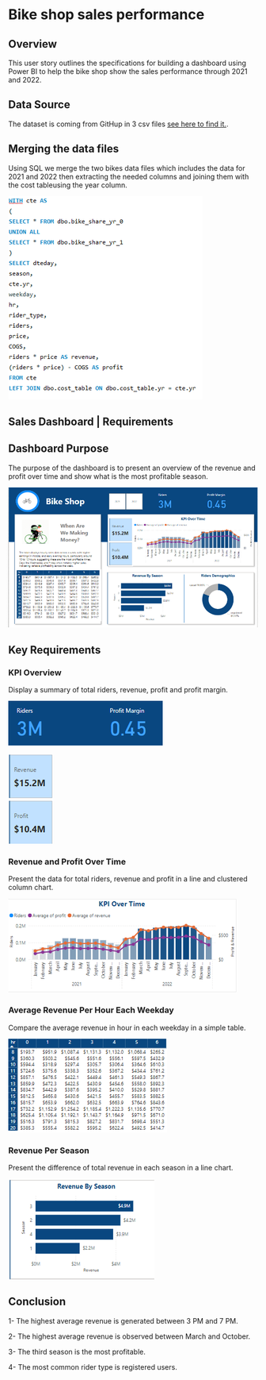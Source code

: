 # Bike shop sales performance




## Overview


This user story outlines the specifications for building a dashboard using Power BI to help the bike shop show the sales performance through 2021 and 2022. 




## Data Source


The dataset is coming from GitHup in 3 csv files [see here to find it.](https://github.com/Gaelim/YT_bike_share).




## Merging the data files


Using SQL we merge the two bikes data files which includes the data for 2021 and 2022 then extracting the needed columns and joining them with the cost tableusing the year column.


![SQL-Code](assets/images/sql.png)




## Sales Dashboard | Requirements


## Dashboard Purpose


The purpose of the dashboard is to present an overview of the revenue and profit over time and show what is the most profitable season.


![Dashboard-image](assets/images/dashboard.png)




## Key Requirements



### KPI Overview


Display a summary of total riders, revenue, profit and profit margin.


![KPIS](assets/images/kpi.png)


![KPIS](assets/images/kpi2.png)




### Revenue and Profit Over Time
 
 
Present the data for total riders, revenue and profit in a line and clustered column chart.

 
![Revenue-And-Profit-Overtime](assets/images/timeseries.png)




### Average Revenue Per Hour Each Weekday
 
 
Compare the average revenue in hour in each weekday in a simple table.


![Average-Revenue-Per-Hour-Each-Weekday](assets/images/table.png)




### Revenue Per Season
 
 
Present the difference of total revenue in each season in a line chart.


![Revenue-Per-Season](assets/images/revenue_per_season.png)




## Conclusion


1- The highest average revenue is generated between 3 PM and 7 PM.

2- The highest average revenue is observed between March and October.

3- The third season is the most profitable.

4- The most common rider type is registered users.





